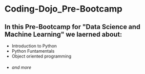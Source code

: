 # Coding-Dojo_Pre-Bootcamp

## In this Pre-Bootcamp for **"Data Science and Machine Learning"** we laerned about:

* Introduction to Python
* Python Funtamentals
* Object oriented programming 
* ###### and more
